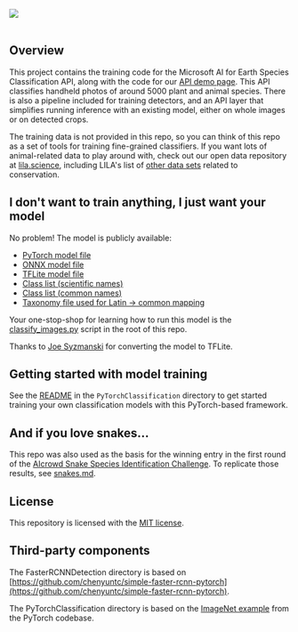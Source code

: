 
<img src="https://github.com/microsoft/SpeciesClassification/blob/master/species_classification_demo.png"><br/><br/>

## Overview

This project contains the training code for the Microsoft AI for Earth Species Classification API, along with the code for our [API demo page](http://aka.ms/speciesclassification).  This API classifies handheld photos of around 5000 plant and animal species.  There is also a pipeline included for training detectors, and an API layer that simplifies running inference with an existing model, either on whole images or on detected crops.

The training data is not provided in this repo, so you can think of this repo as a set of tools for training fine-grained classifiers.  If you want lots of animal-related data to play around with, check out our open data repository at [lila.science](http://lila.science), including LILA's list of [other data sets](http://lila.science/otherdatasets) related to conservation.


## I don't want to train anything, I just want your model

No problem!  The model is publicly available:

* [PyTorch model file](https://lilablobssc.blob.core.windows.net/models/species_classification/species_classification.2019.12.00.pytorch)
* [ONNX model file](https://lilablobssc.blob.core.windows.net/models/species_classification/species_classification.2019.12.00.onnx)
* [TFLite model file](https://lilablobssc.blob.core.windows.net/models/species_classification/species_classification.2019.12.00.tflite)
* [Class list (scientific names)](https://lilablobssc.blob.core.windows.net/models/species_classification/species_classification.2019.12.00.classes.txt)
* [Class list (common names)](https://lilablobssc.blob.core.windows.net/models/species_classification/species_classification.2019.12.00.common_names.txt)
* [Taxonomy file used for Latin &rarr; common mapping](https://lilablobssc.blob.core.windows.net/models/species_classification/species_classification.2019.12.00.taxa.csv)

Your one-stop-shop for learning how to run this model is the [classify_images.py](https://github.com/microsoft/SpeciesClassification/blob/master/classify_images.py) script in the root of this repo.

Thanks to [Joe Syzmanski](https://www.linkedin.com/in/joe-szymanski-04552917/) for converting the model to TFLite.

## Getting started with model training

See the [README](PyTorchClassification/README.md) in the `PyTorchClassification` directory to get started training your own classification models with this PyTorch-based framework.


## And if you love snakes...

This repo was also used as the basis for the winning entry in the first round of the [AIcrowd Snake Species Identification Challenge](https://www.aicrowd.com/challenges/snake-species-identification-challenge).  To replicate those results, see [snakes.md](PyTorchClassification/snakes/snakes.md).


## License

This repository is licensed with the [MIT license](https://github.com/Microsoft/dotnet/blob/master/LICENSE).


## Third-party components

The FasterRCNNDetection directory is based on [https://github.com/chenyuntc/simple-faster-rcnn-pytorch](https://github.com/chenyuntc/simple-faster-rcnn-pytorch).

The PyTorchClassification directory is based on the [ImageNet example](https://github.com/pytorch/examples/blob/master/imagenet/main.py) from the PyTorch codebase.
